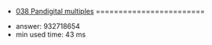 + [038 Pandigital multiples](http://projecteuler.net/problem=38)
========================

- answer: 932718654 
- min used time: 43 ms

